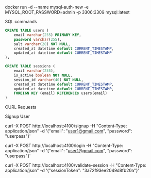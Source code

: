 docker run -d --name mysql-auth-new -e MYSQL_ROOT_PASSWORD=admin -p 3306:3306 mysql:latest

SQL commands

```SQL
CREATE TABLE users (
    email varchar(255) PRIMARY KEY,
    password varchar(255),
    salt varchar(20) NOT NULL,
    created_at datetime default CURRENT_TIMESTAMP,
    updated_at datetime default CURRENT_TIMESTAMP
);

CREATE TABLE sessions (
    email varchar(255),
    is_active boolean NOT NULL,
    session_id varchar(40) NOT NULL,
    created_at datetime default CURRENT_TIMESTAMP,
    updated_at datetime default CURRENT_TIMESTAMP,
    FOREIGN KEY (email) REFERENCEs users(email)
)
```

CURL Requests

Signup User

curl -X POST http://localhost:4100/signup -H "Content-Type: application/json" -d '{"email": "user1@gmail.com", "password": "userpass"}'

curl -X POST http://localhost:4100/login -H "Content-Type: application/json" -d '{"email": "user1@gmail.com", "password": "userpass"}'

curl -X POST http://localhost:4100/validate-session -H "Content-Type: application/json" -d '{"sessionToken": "3a72f93ee2049d8fb20a"}'
